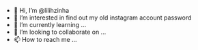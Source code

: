 - 👋 Hi, I’m @lilihzinha
- 👀 I’m interested in find out my old instagram account password
- 🌱 I’m currently learning ...
- 💞️ I’m looking to collaborate on ...
- 📫 How to reach me ...

<!---
lilihzinha/lilihzinha is a ✨ special ✨ repository because its `README.md` (this file) appears on your GitHub profile.
You can click the Preview link to take a look at your changes.
--->
